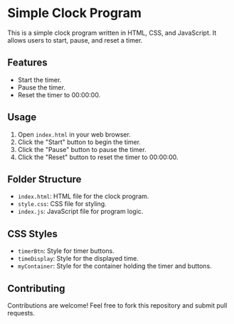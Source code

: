# Simple Clock Program

This is a simple clock program written in HTML, CSS, and JavaScript. It allows users to start, pause, and reset a timer.

## Features

- Start the timer.
- Pause the timer.
- Reset the timer to 00:00:00.

## Usage

1. Open `index.html` in your web browser.
2. Click the "Start" button to begin the timer.
3. Click the "Pause" button to pause the timer.
4. Click the "Reset" button to reset the timer to 00:00:00.

## Folder Structure

- `index.html`: HTML file for the clock program.
- `style.css`: CSS file for styling.
- `index.js`: JavaScript file for program logic.

## CSS Styles

- `timerBtn`: Style for timer buttons.
- `timeDisplay`: Style for the displayed time.
- `myContainer`: Style for the container holding the timer and buttons.

## Contributing

Contributions are welcome! Feel free to fork this repository and submit pull requests.
